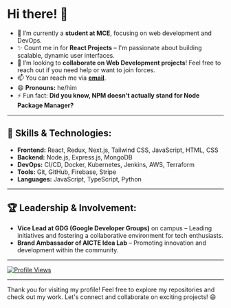 
<!--
**thedarshanpgowda/thedarshanpgowda** is a ✨ _special_ ✨ repository because its `README.md` (this file) appears on your GitHub profile.

Here are some ideas to get you started:

-->

<!--<img src = "https://github.githubassets.com/assets/profile-first-issue-dark-b8dbb02687b2.svg" />-->


# Hi there! 👋

- 🔭 I’m currently a **student at MCE**, focusing on web development and DevOps.
- ✨ Count me in for **React Projects** – I'm passionate about building scalable, dynamic user interfaces.
- 👯 I’m looking to **collaborate on Web Development projects**! Feel free to reach out if you need help or want to join forces.
- 📫 You can reach me via **[email](mailto:sdarshanpgowda2003@gmail.com)**.
- 😄 **Pronouns:** he/him
- ⚡ Fun fact: **Did you know, NPM doesn't actually stand for Node Package Manager?**

---

## 🚀 Skills & Technologies:
- **Frontend:** React, Redux, Next.js, Tailwind CSS, JavaScript, HTML, CSS
- **Backend:** Node.js, Express.js, MongoDB
- **DevOps:** CI/CD, Docker, Kubernetes, Jenkins, AWS, Terraform
- **Tools:** Git, GitHub, Firebase, Stripe
- **Languages:** JavaScript, TypeScript, Python

---

## 🏆 Leadership & Involvement:
- **Vice Lead at GDG (Google Developer Groups)** on campus – Leading initiatives and fostering a collaborative environment for tech enthusiasts.
- **Brand Ambassador of AICTE Idea Lab** – Promoting innovation and development within the community.

---

<a href="https://visitcount.itsvg.in">
  <img src="https://visitcount.itsvg.in/api?id=thedarshanpgowda&label=Profile%20Views&color=1&icon=5&pretty=true" alt="Profile Views" />
</a>

---

Thank you for visiting my profile! Feel free to explore my repositories and check out my work. Let's connect and collaborate on exciting projects! 😄
